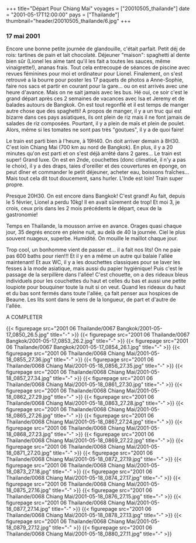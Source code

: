 +++
title="Départ Pour Chiang Mai"
voyages = ["20010505_thailande"]
date = "2001-05-17T12:00:00"
pays = ["Thailande"]
thumbnail="header/20010505_thailande/6.jpg"
+++
### 17 mai 2001

 Encore une bonne petite journée de glandouille, c'était parfait. Petit déj 
de rois: tartines de pain et lait chocolaté. Déjeuner "maison": spaghetti al 
dente bien sûr (Lionel les aime tant qu'il les fait a toutes les sauces, même 
vinaigrette!), ananas frais. Tout cela entrecoupé de séances de piscine avec 
revues féminines pour moi et ordinateur pour Lionel. Finalement, on s'est retrouvé 
a la bourre pour poster les 17 paquets de photos a Anne-Sophie, faire nos sacs 
et partir en courant pour la gare... ou on est arrivés avec une heure d'avance. 
Mais on ne sait jamais avec les bus. Hé oui, ce soir c'est le grand départ après 
ces 2 semaines de vacances avec Isa et Jeremy et de balades autours de Bangkok. 
On est tout regonflé et il est temps de manger autre chose que des spaghetti! 
A propos de manger, il y a un truc qui est bizarre dans ces pays asiatiques, 
ils ont plein de riz mais il ne font jamais de salades de riz composées. Pourtant, 
il y a plein de maïs et plein de poulet. Alors, même si les tomates ne sont 
pas très "goutues", il y a de quoi faire! 

Le train est parti bien à l'heure, à 19H40. On doit arriver demain à 8H30. 
C'est loin Chiang Mai (700 km au nord de Bangkok). En plus, il y a 20 minutes 
qu'on est parti et on s'est déjà arrêté dans 2 gares... Le train est super! 
Grand luxe. On est en 2nde, couchettes (donc climatisé, il n'y a pas le choix), 
il y a des draps, taies d'oreiller et des couvertures en éponge, on peut dîner 
et commander le petit déjeuner, acheter eau, boissons fraîches... Mais tout 
cela dit tout doucement, sans hurler. L'Inde est loin! Train super propre. 

Presque 20H30. On est encore dans Bangkok! C'est grand! Au fait, depuis le 
5 février, Lionel a perdu 10kg! Il en avait sûrement de trop! Et moi 3, je crois, 
ceux pris dans les 2 mois précédents le départ, ceux de la gastronomie! 

Temps en Thaïlande, la mousson arrive en avance. Orages quasi chaque jour, 
35 degrés encore en pleine nuit, au delà de 40 la journée. Ciel le plus souvent 
nuageux, superbe. Humidité. On mouille le maillot chaque jour.

Trop cool, un bonhomme vient de passer et... il a fait nos lits! On ne paie 
pas 600 baths pour rien!!! Et il y en a même un autre qui balaie l'allée maintenant! 
Et aux WC, il y a les douchettes classiques pour se laver les fesses à la mode 
asiatique, mais aussi du papier hygiénique! Puis c'est le passage de la serpillère 
dans l'allée! C'est chouette, on a des rideaux bleus individuels pour les couchettes 
du haut et celles du bas et aussi une petite loupiote pour bouquiner toute la 
nuit si on veut. Quand les rideaux du haut et du bas sont fermés dans toute 
l'allée, ça fait penser aux hospices de Beaune. Les lits sont dans le sens de 
la longueur, de part et d'autre de l'allée. 

A COMPLETER


{{< figurepage src="2001 06 Thailande/0067 Bangkok/2001-05-17_0850_26.5.jpg" title="-"  >}}
{{< figurepage src="2001 06 Thailande/0067 Bangkok/2001-05-17_0853_26.2.jpg" title="-"  >}}
{{< figurepage src="2001 06 Thailande/0067 Bangkok/2001-05-17_0854_26.1.jpg" title="-"  >}}
{{< figurepage src="2001 06 Thailande/0068 Chiang Mai/2001-05-18_0855_27.36.jpg" title="-"  >}}
{{< figurepage src="2001 06 Thailande/0068 Chiang Mai/2001-05-18_0856_27.35.jpg" title="-"  >}}
{{< figurepage src="2001 06 Thailande/0068 Chiang Mai/2001-05-18_0857_27.34.jpg" title="-"  >}}
{{< figurepage src="2001 06 Thailande/0068 Chiang Mai/2001-05-18_0861_27.30.jpg" title="-"  >}}
{{< figurepage src="2001 06 Thailande/0068 Chiang Mai/2001-05-18_0862_27.29.jpg" title="-"  >}}
{{< figurepage src="2001 06 Thailande/0068 Chiang Mai/2001-05-18_0863_27.28.jpg" title="-"  >}}
{{< figurepage src="2001 06 Thailande/0068 Chiang Mai/2001-05-18_0865_27.26.jpg" title="-"  >}}
{{< figurepage src="2001 06 Thailande/0068 Chiang Mai/2001-05-18_0867_27.24.jpg" title="-"  >}}
{{< figurepage src="2001 06 Thailande/0068 Chiang Mai/2001-05-18_0868_27.23.jpg" title="-"  >}}
{{< figurepage src="2001 06 Thailande/0068 Chiang Mai/2001-05-18_0869_27.22.jpg" title="-"  >}}
{{< figurepage src="2001 06 Thailande/0068 Chiang Mai/2001-05-18_0871_27.20.jpg" title="-"  >}}
{{< figurepage src="2001 06 Thailande/0068 Chiang Mai/2001-05-18_0872_27.19.jpg" title="-"  >}}
{{< figurepage src="2001 06 Thailande/0068 Chiang Mai/2001-05-18_0873_27.18.jpg" title="-"  >}}
{{< figurepage src="2001 06 Thailande/0068 Chiang Mai/2001-05-18_0874_27.17.jpg" title="-"  >}}
{{< figurepage src="2001 06 Thailande/0068 Chiang Mai/2001-05-18_0875_27.16.jpg" title="-"  >}}
{{< figurepage src="2001 06 Thailande/0068 Chiang Mai/2001-05-18_0876_27.15.jpg" title="-"  >}}
{{< figurepage src="2001 06 Thailande/0068 Chiang Mai/2001-05-18_0877_27.14.jpg" title="-"  >}}
{{< figurepage src="2001 06 Thailande/0068 Chiang Mai/2001-05-18_0878_27.13.jpg" title="-"  >}}
{{< figurepage src="2001 06 Thailande/0068 Chiang Mai/2001-05-18_0879_27.12.jpg" title="-"  >}}
{{< figurepage src="2001 06 Thailande/0068 Chiang Mai/2001-05-18_0880_27.11.jpg" title="-"  >}}


